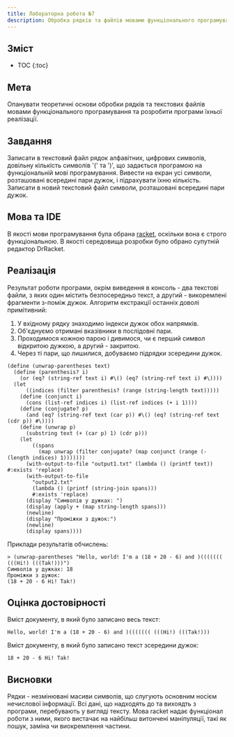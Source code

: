 ```yaml
---
title: Лабораторна робота №7
description: Обробка рядків та файлів мовами функціонального програмування
---
```

## Зміст

* TOC
{:toc}

## Мета

Опанувати теоретичні основи обробки рядків та текстових файлів мовами функціонального програмування та розробити
програми їхньої реалізації.

## Завдання

Записати в текстовий файл рядок алфавітних, цифрових символів, довільну кількість символів '(' та ')', що задається
програмою на функціональній мові програмування. Вивести на екран усі символи, розташовані всередині пари дужок, і
підрахувати їхню кількість. Записати в новий текстовий файл символи, розташовані всередині пари дужок.

## Мова та IDE

В якості мови програмування була обрана [racket](https://racket-lang.org/), оскільки вона є строго функціональною. В
якості середовища розробки було обрано супутній редактор DrRacket.

## Реалізація

Результат роботи програми, окрім виведення в консоль - два текстові файли, з яких один містить безпосередньо текст, а
другий - викоремлені фрагменти з-поміж дужок. Алгоритм екстракції останніх доволі примітивний:

1. У вхідному рядку знаходимо індекси дужок обох напрямків.
2. Об'єднуємо отримані вказівники в послідовні пари.
3. Проходимося кожною парою і дивимося, чи є перший символ відкритою дужкою, а другий - закритою.
4. Через ті пари, що лишилися, добуваємо підрядки зсередини дужок.

```racket
(define (unwrap-parentheses text)
  (define (parenthesis? i)
    (or (eq? (string-ref text i) #\() (eq? (string-ref text i) #\))))
  (let
      ((indices (filter parenthesis? (range (string-length text)))))
    (define (conjunct i)
      (cons (list-ref indices i) (list-ref indices (+ i 1))))
    (define (conjugate? p)
      (and (eq? (string-ref text (car p)) #\() (eq? (string-ref text (cdr p)) #\))))
    (define (unwrap p)
      (substring text (+ (car p) 1) (cdr p)))
    (let
        ((spans
          (map unwrap (filter conjugate? (map conjunct (range (- (length indices) 1)))))))
      (with-output-to-file "output1.txt" (lambda () (printf text)) #:exists 'replace)
      (with-output-to-file
        "output2.txt"
        (lambda () (printf (string-join spans)))
        #:exists 'replace)
      (display "Символів у дужках: ")
      (display (apply + (map string-length spans)))
      (newline)
      (display "Проміжки з дужок:")
      (newline)
      (display spans))))
```

Приклади результатів обчислень:

```racket
> (unwrap-parentheses "Hello, world! I'm a (18 + 20 - 6) and )((((((( (((Hi!) (((Tak!)))")
Символів у дужках: 18
Проміжки з дужок:
(18 + 20 - 6 Hi! Tak!)
```

## Оцінка достовірності

Вміст документу, в який було записано весь текст:

```text
Hello, world! I'm a (18 + 20 - 6) and )((((((( (((Hi!) (((Tak!)))
```

Вміст документу, в який було записано текст зсередини дужок:

```text
18 + 20 - 6 Hi! Tak!
```

## Висновки

Рядки - незмінювані масиви символів, що слугують основним носієм нечислової інформації. Всі дані, що надходять до та
вихоядть з програми, перебувають у вигляді тексту. Мова racket надає функціонал роботи з ними, якого вистачає на
найбільш витончені маніпуляції, такі як пошук, заміна чи виокремлення частини.
